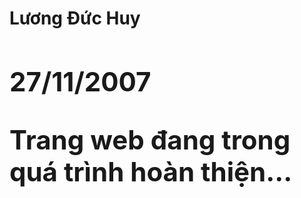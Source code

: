 <h1> Lương Đức Huy 
    <div>
       <h2> 27/11/2007
           <p>           Trang web đang trong quá trình hoàn thiện...
    

   

